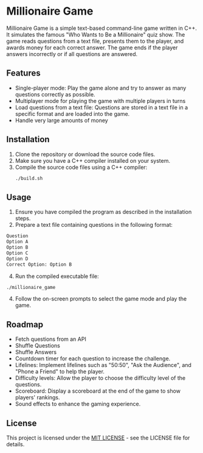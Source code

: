 # Millionaire Game

Millionaire Game is a simple text-based command-line game written in C++. It simulates the famous "Who Wants to Be a Millionaire" quiz show. The game reads questions from a text file, presents them to the player, and awards money for each correct answer. The game ends if the player answers incorrectly or if all questions are answered.

## Features
- Single-player mode: Play the game alone and try to answer as many questions correctly as possible.
- Multiplayer mode for playing the game with multiple players in turns
- Load questions from a text file: Questions are stored in a text file in a specific format and are loaded into the game.
- Handle very large amounts of money

## Installation
1. Clone the repository or download the source code files.
2. Make sure you have a C++ compiler installed on your system.
3. Compile the source code files using a C++ compiler:
   ```bash
   ./build.sh
   ```

## Usage
1. Ensure you have compiled the program as described in the installation steps.
2. Prepare a text file containing questions in the following format:
```txt
Question
Option A
Option B
Option C
Option D
Correct Option: Option B
```

4. Run the compiled executable file:
```bash
./millionaire_game
```
4. Follow the on-screen prompts to select the game mode and play the game.

## Roadmap
- Fetch questions from an API
- Shuffle Questions
- Shuffle Answers
- Countdown timer for each question to increase the challenge.
- Lifelines: Implement lifelines such as "50:50", "Ask the Audience", and "Phone a Friend" to help the player.
- Difficulty levels: Allow the player to choose the difficulty level of the questions.
- Scoreboard: Display a scoreboard at the end of the game to show players' rankings.
- Sound effects to enhance the gaming experience.

## License
This project is licensed under the [MIT LICENSE](./LICENSE) - see the LICENSE file for details.